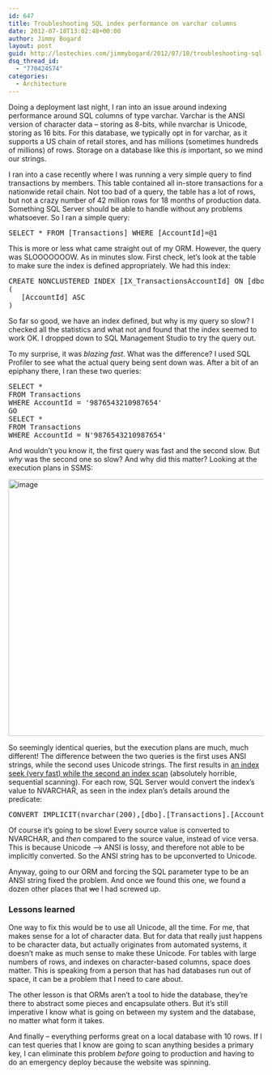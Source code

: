 ```yaml
---
id: 647
title: Troubleshooting SQL index performance on varchar columns
date: 2012-07-18T13:02:48+00:00
author: Jimmy Bogard
layout: post
guid: http://lostechies.com/jimmybogard/2012/07/18/troubleshooting-sql-index-performance-on-varchar-columns/
dsq_thread_id:
  - "770424574"
categories:
  - Architecture
---
```

Doing a deployment last night, I ran into an issue around indexing performance around SQL columns of type varchar. Varchar is the ANSI version of character data – storing as 8-bits, while nvarchar is Unicode, storing as 16 bits. For this database, we typically opt in for varchar, as it supports a US chain of retail stores, and has millions (sometimes hundreds of millions) of rows. Storage on a database like this _is_ important, so we mind our strings.

I ran into a case recently where I was running a very simple query to find transactions by members. This table contained all in-store transactions for a nationwide retail chain. Not too bad of a query, the table has a lot of rows, but not a crazy number of 42 million rows for 18 months of production data. Something SQL Server should be able to handle without any problems whatsoever. So I ran a simple query:

<pre>SELECT * FROM [Transactions] WHERE [AccountId]=@1</pre>

This is more or less what came straight out of my ORM. However, the query was SLOOOOOOOW. As in minutes slow. First check, let’s look at the table to make sure the index is defined appropriately. We had this index:

<pre>CREATE NONCLUSTERED INDEX [IX_TransactionsAccountId] ON [dbo].[Transactions]
(
   [AccountId] ASC
)</pre>

So far so good, we have an index defined, but why is my query so slow? I checked all the statistics and what not and found that the index seemed to work OK. I dropped down to SQL Management Studio to try the query out.

To my surprise, it was _blazing fast_. What was the difference? I used SQL Profiler to see what the actual query being sent down was. After a bit of an epiphany there, I ran these two queries:

<pre>SELECT *
FROM Transactions
WHERE AccountId = '9876543210987654'
GO
SELECT *
FROM Transactions
WHERE AccountId = N'9876543210987654'
</pre>

And wouldn’t you know it, the first query was fast and the second slow. But _why_ was the second one so slow? And why did this matter? Looking at the execution plans in SSMS:

[<img style="background-image: none; border-right-width: 0px; padding-left: 0px; padding-right: 0px; display: inline; border-top-width: 0px; border-bottom-width: 0px; border-left-width: 0px; padding-top: 0px" title="image" border="0" alt="image" src="http://lostechies.com/jimmybogard/files/2012/07/image_thumb.png" width="905" height="507" />](http://lostechies.com/jimmybogard/files/2012/07/image.png)

So seemingly identical queries, but the execution plans are much, much different! The difference between the two queries is the first uses ANSI strings, while the second uses Unicode strings. The first results in [an index seek (very fast) while the second an index scan](http://blog.sqlauthority.com/2007/03/30/sql-server-index-seek-vs-index-scan-table-scan/) (absolutely horrible, sequential scanning). For each row, SQL Server would convert the index’s value to NVARCHAR, as seen in the index plan’s details around the predicate:

<pre>CONVERT_IMPLICIT(nvarchar(200),[dbo].[Transactions].[AccountId],0)=N'9876543210987654'</pre>

Of course it’s going to be slow! Every source value is converted to NVARCHAR, and _then_ compared to the source value, instead of vice versa. This is because Unicode –> ANSI is lossy, and therefore not able to be implicitly converted. So the ANSI string has to be upconverted to Unicode.

Anyway, going to our ORM and forcing the SQL parameter type to be an ANSI string fixed the problem. And once we found this one, we found a dozen other places that <strike>we</strike> I had screwed up.

### Lessons learned

One way to fix this would be to use all Unicode, all the time. For me, that makes sense for a lot of character data. But for data that really just happens to be character data, but actually originates from automated systems, it doesn’t make as much sense to make these Unicode. For tables with large numbers of rows, and indexes on character-based columns, space does matter. This is speaking from a person that has had databases run out of space, it can be a problem that I need to care about.

The other lesson is that ORMs aren’t a tool to hide the database, they’re there to abstract some pieces and encapsulate others. But it’s still imperative I know what is going on between my system and the database, no matter what form it takes.

And finally – everything performs great on a local database with 10 rows. If I can test queries that I know are going to scan anything besides a primary key, I can eliminate this problem _before_ going to production and having to do an emergency deploy because the website was spinning.